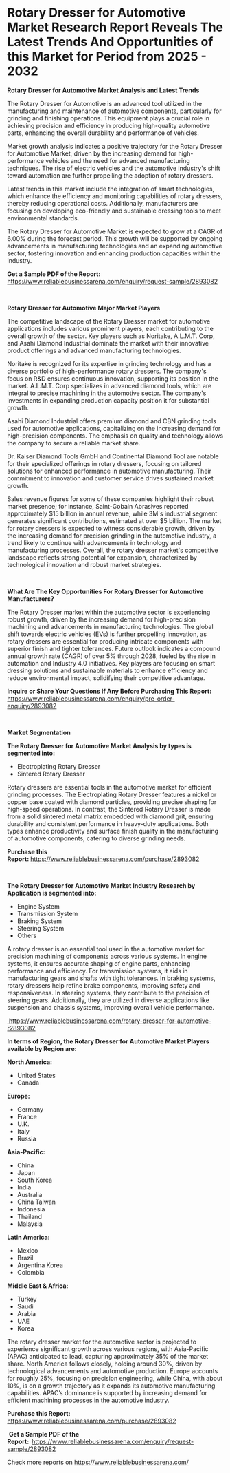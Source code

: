 <p><h1>Rotary Dresser for Automotive Market Research Report Reveals The Latest Trends And Opportunities of this Market for Period from 2025 - 2032</h1></p><p><strong>Rotary Dresser for Automotive Market Analysis and Latest Trends</strong></p>
<p><p>The Rotary Dresser for Automotive is an advanced tool utilized in the manufacturing and maintenance of automotive components, particularly for grinding and finishing operations. This equipment plays a crucial role in achieving precision and efficiency in producing high-quality automotive parts, enhancing the overall durability and performance of vehicles.</p><p>Market growth analysis indicates a positive trajectory for the Rotary Dresser for Automotive Market, driven by the increasing demand for high-performance vehicles and the need for advanced manufacturing techniques. The rise of electric vehicles and the automotive industry's shift toward automation are further propelling the adoption of rotary dressers. </p><p>Latest trends in this market include the integration of smart technologies, which enhance the efficiency and monitoring capabilities of rotary dressers, thereby reducing operational costs. Additionally, manufacturers are focusing on developing eco-friendly and sustainable dressing tools to meet environmental standards.</p><p>The Rotary Dresser for Automotive Market is expected to grow at a CAGR of 6.00% during the forecast period. This growth will be supported by ongoing advancements in manufacturing technologies and an expanding automotive sector, fostering innovation and enhancing production capacities within the industry.</p></p>
<p><strong>Get a Sample PDF of the Report:&nbsp;</strong> <a href="https://www.reliablebusinessarena.com/enquiry/request-sample/2893082?utm_campaign=3272&utm_medium=2&utm_source=Github&utm_content=ia&utm_term=15032025&utm_id=rotary-dresser-for-automotive">https://www.reliablebusinessarena.com/enquiry/request-sample/2893082</a></p>
<p>&nbsp;</p>
<p><strong>Rotary Dresser for Automotive Major Market Players</strong></p>
<p><p>The competitive landscape of the Rotary Dresser market for automotive applications includes various prominent players, each contributing to the overall growth of the sector. Key players such as Noritake, A.L.M.T. Corp, and Asahi Diamond Industrial dominate the market with their innovative product offerings and advanced manufacturing technologies.</p><p>Noritake is recognized for its expertise in grinding technology and has a diverse portfolio of high-performance rotary dressers. The company's focus on R&D ensures continuous innovation, supporting its position in the market. A.L.M.T. Corp specializes in advanced diamond tools, which are integral to precise machining in the automotive sector. The company's investments in expanding production capacity position it for substantial growth.</p><p>Asahi Diamond Industrial offers premium diamond and CBN grinding tools used for automotive applications, capitalizing on the increasing demand for high-precision components. The emphasis on quality and technology allows the company to secure a reliable market share.</p><p>Dr. Kaiser Diamond Tools GmbH and Continental Diamond Tool are notable for their specialized offerings in rotary dressers, focusing on tailored solutions for enhanced performance in automotive manufacturing. Their commitment to innovation and customer service drives sustained market growth.</p><p>Sales revenue figures for some of these companies highlight their robust market presence; for instance, Saint-Gobain Abrasives reported approximately $15 billion in annual revenue, while 3M's industrial segment generates significant contributions, estimated at over $5 billion. The market for rotary dressers is expected to witness considerable growth, driven by the increasing demand for precision grinding in the automotive industry, a trend likely to continue with advancements in technology and manufacturing processes. Overall, the rotary dresser market's competitive landscape reflects strong potential for expansion, characterized by technological innovation and robust market strategies.</p></p>
<p>&nbsp;</p>
<p><strong>What Are The Key Opportunities For Rotary Dresser for Automotive Manufacturers?</strong></p>
<p><p>The Rotary Dresser market within the automotive sector is experiencing robust growth, driven by the increasing demand for high-precision machining and advancements in manufacturing technologies. The global shift towards electric vehicles (EVs) is further propelling innovation, as rotary dressers are essential for producing intricate components with superior finish and tighter tolerances. Future outlook indicates a compound annual growth rate (CAGR) of over 5% through 2028, fueled by the rise in automation and Industry 4.0 initiatives. Key players are focusing on smart dressing solutions and sustainable materials to enhance efficiency and reduce environmental impact, solidifying their competitive advantage.</p></p>
<p><strong>Inquire or Share Your Questions If Any Before Purchasing This Report:</strong> <a href="https://www.reliablebusinessarena.com/enquiry/pre-order-enquiry/2893082?utm_campaign=3272&utm_medium=2&utm_source=Github&utm_content=ia&utm_term=15032025&utm_id=rotary-dresser-for-automotive">https://www.reliablebusinessarena.com/enquiry/pre-order-enquiry/2893082</a></p>
<p>&nbsp;</p>
<p><strong>Market Segmentation</strong></p>
<p><strong>The Rotary Dresser for Automotive Market Analysis by types is segmented into:</strong></p>
<p><ul><li>Electroplating Rotary Dresser</li><li>Sintered Rotary Dresser</li></ul></p>
<p><p>Rotary dressers are essential tools in the automotive market for efficient grinding processes. The Electroplating Rotary Dresser features a nickel or copper base coated with diamond particles, providing precise shaping for high-speed operations. In contrast, the Sintered Rotary Dresser is made from a solid sintered metal matrix embedded with diamond grit, ensuring durability and consistent performance in heavy-duty applications. Both types enhance productivity and surface finish quality in the manufacturing of automotive components, catering to diverse grinding needs.</p></p>
<p><strong>Purchase this Report:&nbsp;</strong><a href="https://www.reliablebusinessarena.com/purchase/2893082?utm_campaign=3272&utm_medium=2&utm_source=Github&utm_content=ia&utm_term=15032025&utm_id=rotary-dresser-for-automotive">https://www.reliablebusinessarena.com/purchase/2893082</a></p>
<p>&nbsp;</p>
<p><strong>The Rotary Dresser for Automotive Market Industry Research by Application is segmented into:</strong></p>
<p><ul><li>Engine System</li><li>Transmission System</li><li>Braking System</li><li>Steering System</li><li>Others</li></ul></p>
<p><p>A rotary dresser is an essential tool used in the automotive market for precision machining of components across various systems. In engine systems, it ensures accurate shaping of engine parts, enhancing performance and efficiency. For transmission systems, it aids in manufacturing gears and shafts with tight tolerances. In braking systems, rotary dressers help refine brake components, improving safety and responsiveness. In steering systems, they contribute to the precision of steering gears. Additionally, they are utilized in diverse applications like suspension and chassis systems, improving overall vehicle performance.</p></p>
<p><a href="https://www.reliablebusinessarena.com/rotary-dresser-for-automotive-r2893082?utm_campaign=3272&utm_medium=2&utm_source=Github&utm_content=ia&utm_term=15032025&utm_id=rotary-dresser-for-automotive">&nbsp;https://www.reliablebusinessarena.com/rotary-dresser-for-automotive-r2893082</a></p>
<p><strong>In terms of Region, the Rotary Dresser for Automotive Market Players available by Region are:</strong></p>
<p>
    <p> <strong> North America: </strong>
        <ul>
            <li>United States</li>
            <li>Canada</li>
        </ul>
        </p> 
    <p> <strong> Europe: </strong>
        <ul>
            <li>Germany</li>
            <li>France</li>
            <li>U.K.</li>
            <li>Italy</li>
            <li>Russia</li>
        </ul>
        </p> 
    <p> <strong> Asia-Pacific: </strong>
        <ul>
            <li>China</li>
            <li>Japan</li>
            <li>South Korea</li>
            <li>India</li>
            <li>Australia</li>
            <li>China Taiwan</li>
            <li>Indonesia</li>
            <li>Thailand</li>
            <li>Malaysia</li>
        </ul>
        </p> 
    <p> <strong> Latin America: </strong>
        <ul>
            <li>Mexico</li>
            <li>Brazil</li>
            <li>Argentina Korea</li>
            <li>Colombia</li>
        </ul>
        </p> 
    <p> <strong> Middle East & Africa: </strong>
        <ul>
            <li>Turkey</li>
            <li>Saudi</li>
            <li>Arabia</li>
            <li>UAE</li>
            <li>Korea</li>
        </ul>
    </p>
    </p>
<p><p>The rotary dresser market for the automotive sector is projected to experience significant growth across various regions, with Asia-Pacific (APAC) anticipated to lead, capturing approximately 35% of the market share. North America follows closely, holding around 30%, driven by technological advancements and automotive production. Europe accounts for roughly 25%, focusing on precision engineering, while China, with about 10%, is on a growth trajectory as it expands its automotive manufacturing capabilities. APAC’s dominance is supported by increasing demand for efficient machining processes in the automotive industry.</p></p>
<p><strong>Purchase this Report: </strong><a href="https://www.reliablebusinessarena.com/purchase/2893082?utm_campaign=3272&utm_medium=2&utm_source=Github&utm_content=ia&utm_term=15032025&utm_id=rotary-dresser-for-automotive">https://www.reliablebusinessarena.com/purchase/2893082</a></p>
<p>&nbsp;<strong>Get a Sample PDF of the Report:&nbsp;&nbsp;</strong><a href="https://www.reliablebusinessarena.com/enquiry/request-sample/2893082?utm_campaign=3272&utm_medium=2&utm_source=Github&utm_content=ia&utm_term=15032025&utm_id=rotary-dresser-for-automotive">https://www.reliablebusinessarena.com/enquiry/request-sample/2893082</a></p>
<p><strong></strong></p>
<p>Check more reports on <a href="https://www.reliablebusinessarena.com/?utm_campaign=3272&utm_medium=2&utm_source=Github&utm_content=ia&utm_term=15032025&utm_id=rotary-dresser-for-automotive">https://www.reliablebusinessarena.com/</a></p>